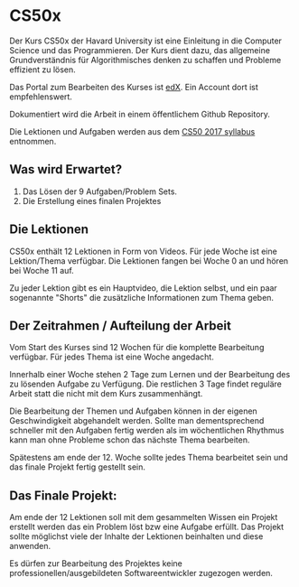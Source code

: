 # CS50x

Der Kurs CS50x der Havard University ist eine Einleitung in die Computer
Science und das Programmieren. Der Kurs dient dazu, das allgemeine
Grundverständnis für Algorithmisches denken zu schaffen und Probleme effizient
zu lösen.

Das Portal zum Bearbeiten des Kurses ist [edX](https://www.edx.org/). Ein
Account dort ist empfehlenswert.

Dokumentiert wird die Arbeit in einem öffentlichem Github Repository.

Die Lektionen und Aufgaben werden aus dem [CS50 2017 syllabus](http://docs.cs50.net/2017/x/syllabus.html) entnommen.

## Was wird Erwartet?

1. Das Lösen der 9 Aufgaben/Problem Sets.
2. Die Erstellung eines finalen Projektes

## Die Lektionen

CS50x enthält 12 Lektionen in Form von Videos. Für jede Woche ist eine
Lektion/Thema verfügbar.  Die Lektionen fangen bei Woche 0 an und hören bei
Woche 11 auf.

Zu jeder Lektion gibt es ein Hauptvideo, die Lektion selbst, und ein paar
sogenannte "Shorts" die zusätzliche Informationen zum Thema geben.

## Der Zeitrahmen / Aufteilung der Arbeit

Vom Start des Kurses sind 12 Wochen für die komplette Bearbeitung verfügbar.
Für jedes Thema ist eine Woche angedacht.

Innerhalb einer Woche stehen 2 Tage zum Lernen und der Bearbeitung des zu
lösenden Aufgabe zu Verfügung. Die restlichen 3 Tage findet reguläre Arbeit
statt die nicht mit dem Kurs zusammenhängt.

Die Bearbeitung der Themen und Aufgaben können in der eigenen Geschwindigkeit
abgehandelt werden. Sollte man dementsprechend schneller mit den Aufgaben
fertig werden als im wöchentlichen Rhythmus kann man ohne Probleme schon das
nächste Thema bearbeiten.

Spätestens am ende der 12. Woche sollte jedes Thema bearbeitet sein und das
finale Projekt fertig gestellt sein.

## Das Finale Projekt:

Am ende der 12 Lektionen soll mit dem gesammelten Wissen ein Projekt erstellt
werden das ein Problem löst bzw eine Aufgabe erfüllt. Das Projekt sollte
möglichst viele der Inhalte der Lektionen beinhalten und diese anwenden.

Es dürfen zur Bearbeitung des Projektes keine professionellen/ausgebildeten
Softwareentwickler zugezogen werden.

